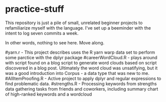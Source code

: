 # practice-stuff

This repository is just a pile of small, unrelated beginner projects to refamiliarize myself with the language. I've set up a beeminder with the intent to log seven commits a week. 

In other words, nothing to see here. Move along.

#yarn.r - This project describes uses the R yarn warp data set to perform some parctice with the dplyr package
#careerWordCloud.R - plays around with script found on a blog script to generate word clouds based on script discovered in a blog post. Ultimately the word cloud was unsatifying, but it was a good introduction into Corpus - a data type that was new to me.
#AllItemProofing.R - Active project to apply dplyr and regular expressions to find problematic data.
#strengths.R - Processing keywords from strengths data gathering tasks from friends and coworkers, including summary chart of high-ranked keywords and a wordcloud
